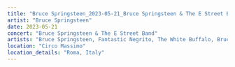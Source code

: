 ```yaml
---
title: "Bruce Springsteen_2023-05-21_Bruce Springsteen & The E Street Band"
artist: "Bruce Springsteen"
date: 2023-05-21
concert: "Bruce Springsteen & The E Street Band"
artists: "Bruce Springsteen, Fantastic Negrito, The White Buffalo, Bruce Springsteen & The E Street Band, Sam Fender"
location: "Circo Massimo"
location_details: "Roma, Italy"
---
```

